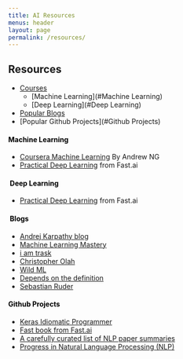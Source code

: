 ```yaml
---
title: AI Resources
menus: header
layout: page
permalink: /resources/
---
```




## Resources

- [Courses](#Courses)
    - [Machine Learning](#Machine Learning)
	- [Deep Learning](#Deep Learning)
- [Popular Blogs](#Blogs)
- [Popular Github Projects](#Github Projects)


#### <a name = "Machine Learning">  <span style="color:black">Machine Learning</span> </a>
- [Coursera Machine Learning](https://www.coursera.org/learn/machine-learning#syllabus) By Andrew NG
- [Practical Deep Learning](https://course.fast.ai/index.html) from Fast.ai


#### <a name = "Deep Learning"> <span style="color:black">Deep Learning</span> </a>
- [Practical Deep Learning](https://course.fast.ai/index.html) from Fast.ai


#### <a name = "Blogs"> <span style="color:black">Blogs</span></a>
- [Andrej Karpathy blog](http://karpathy.github.io/)
- [Machine Learning Mastery](https://machinelearningmastery.com/blog/)
- [i am trask](http://iamtrask.github.io/)
- [Christopher Olah](http://colah.github.io/)
- [Wild ML](http://www.wildml.com/)
- [Depends on the definition](https://www.depends-on-the-definition.com/)
- [Sebastian Ruder](https://ruder.io/)


####  <a name = "Github Projects"> <span style="color:black">Github Projects</span> </a>
- [Keras Idiomatic Programmer ](https://github.com/GoogleCloudPlatform/keras-idiomatic-programmer)
- [Fast book from Fast.ai](https://github.com/fastai/fastbook)
- [A carefully curated list of NLP paper summaries](https://github.com/dair-ai/nlp_paper_summaries)
- [Progress in Natural Language Processing (NLP)](https://github.com/sebastianruder/NLP-progress)